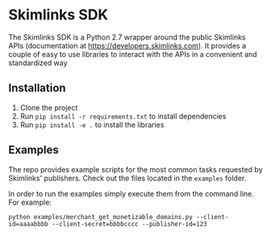 # Skimlinks SDK

The Skimlinks SDK is a Python 2.7 wrapper around the public Skimlinks APIs (documentation at https://developers.skimlinks.com). It provides a couple of easy to use libraries to interact with the APIs in a convenient and standardized way

## Installation

1. Clone the project
2. Run `pip install -r requirements.txt` to install dependencies
3. Run `pip install -e .` to install the libraries

## Examples

The repo provides example scripts for the most common tasks requested by Skimlinks' publishers. Check out the files located in the `examples` folder. 

In order to run the examples simply execute them from the command line. For example:

```python examples/merchant_get_monetizable_domains.py --client-id=aaaabbbb --client-secret=bbbbcccc --publisher-id=123```
